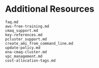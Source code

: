 # Additional Resources

```{toctree}
faq.md
aws-free-training.md
cmaq_support.md
key-references.md
pcluster_support.md
create_ami_from_command_line.md
update-policy.md
ena-cmaq-cluster.md
vpc_management.md
cost-allocation-tags.md


